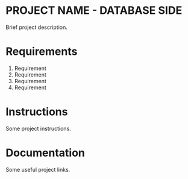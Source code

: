 # PROJECT NAME - DATABASE SIDE

Brief project description.

# Requirements

1. Requirement
2. Requirement
3. Requirement
4. Requirement

# Instructions

Some project instructions.

# Documentation

Some useful project links.